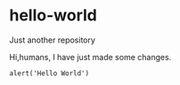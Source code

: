 # hello-world
Just another repository

Hi,humans, I have just made some changes.

`alert('Hello World')`
